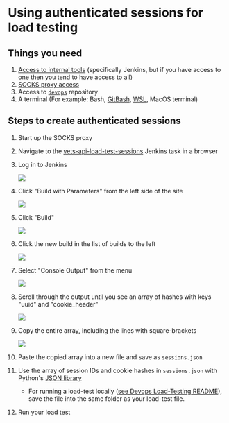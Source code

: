 # Using authenticated sessions for load testing

## Things you need

1. [Access to internal tools](https://github.com/department-of-veterans-affairs/va.gov-team/blob/master/platform/engineering/internal-tools.md) \(specifically Jenkins, but if you have access to one then you tend to have access to all\)
2. [SOCKS proxy access](https://github.com/department-of-veterans-affairs/va.gov-team/blob/master/platform/engineering/internal-tools.md#configure-the-socks-proxy)
3. Access to [`devops`](https://github.com/department-of-veterans-affairs/devops) repository
4. A terminal \(For example: Bash, [GitBash](https://gitforwindows.org/), [WSL](https://docs.microsoft.com/en-us/windows/wsl/install-win10), MacOS terminal\)

## Steps to create authenticated sessions

1. Start up the SOCKS proxy
2. Navigate to the [vets-api-load-test-sessions](http://jenkins.vfs.va.gov/job/rake_tasks/job/vets-api-load-test-sessions/) Jenkins task in a browser
3. Log in to Jenkins  

    ![](../../.gitbook/assets/jenkins-login.png)

4. Click "Build with Parameters" from the left side of the site  

    ![](../../.gitbook/assets/jenkins-build-with-parameters.png)

5. Click "Build"  

    ![](../../.gitbook/assets/jenkins-build.png)

6. Click the new build in the list of builds to the left  

    ![](../../.gitbook/assets/jenkins-click-the-build.png)  

7. Select "Console Output" from the menu  

    ![](../../.gitbook/assets/jenkins-console-output.png)

8. Scroll through the output until you see an array of hashes with keys "uuid" and "cookie\_header"  

    ![](../../.gitbook/assets/jenkins-session-cookie-output.png)

9. Copy the entire array, including the lines with square-brackets  

    ![](../../.gitbook/assets/jenkins-session-cookie-output-selected.png)

10. Paste the copied array into a new file and save as `sessions.json`
11. Use the array of session IDs and cookie hashes in `sessions.json` with Python's [JSON library](https://docs.python.org/3/library/json.html)
    * For running a load-test locally \([see Devops Load-Testing README](https://github.com/department-of-veterans-affairs/devops/tree/master/loadtest/README.md)\), save the file into the same folder as your load-test file.
12. Run your load test

